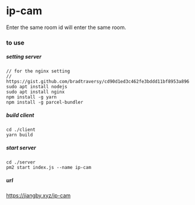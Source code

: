 # ip-cam
Enter the same room id will enter the same room.

### to use

##### setting server
```
// for the nginx setting
// https://gist.github.com/bradtraversy/cd90d1ed3c462fe3bddd11bf8953a896
sudo apt install nodejs
sudo apt install nginx
npm install -g yarn
npm install -g parcel-bundler
```

##### build client
```
cd ./client
yarn build
```
##### start server
```
cd ./server
pm2 start index.js --name ip-cam
```

##### url
https://jiangby.xyz/ip-cam
